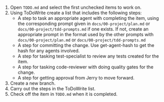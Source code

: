 1. Open `TODO.md` and select the first unchecked items to work on.
2. Using ToDoWrite create a list that includes the following steps:
    - A step to task an appropriate agent with completing the item, using the corresponding prompt given in `docs/00-project/plan.md` or `docs/00-project/tdd-prompts.md` if one exists. If not, create an appropriate prompt in the format used by the other prompts with `docs/00-project/plan.md` or `docs/00-project/tdd-prompts.md`
    - A step for committing the change. Use get-agent-hash to get the hash for any agents involved.
    - A step for tasking test-specialist to review any tests created for the item.
    - A step for tasking code-reviewer with doing quality gates for the change.
    - A step for getting approval from Jerry to move forward.
3. Create a new branch.
4. Carry out the steps in the ToDoWrite list.
5. Check off the item in `TODO.md` when it is completed.
